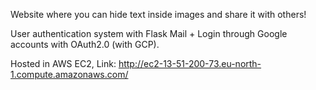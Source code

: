 Website where you can hide text inside images and share it with others!  <br>

User authentication system with Flask Mail + Login through Google accounts with OAuth2.0 (with GCP).  <br>

Hosted in AWS EC2, Link: http://ec2-13-51-200-73.eu-north-1.compute.amazonaws.com/  <br>

